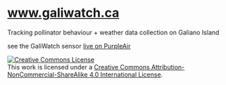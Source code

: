 # www.galiwatch.ca
Tracking pollinator behaviour + weather data collection on Galiano Island

see the GaliWatch sensor [live on PurpleAir](https://www.purpleair.com/map?opt=1/mAQI/a10/cC0&select=108166#9.37/49.0534/-123.2494)

<a rel="license" href="http://creativecommons.org/licenses/by-nc-sa/4.0/"><img alt="Creative Commons License" style="border-width:0" src="https://i.creativecommons.org/l/by-nc-sa/4.0/80x15.png" /></a><br />This work is licensed under a <a rel="license" href="http://creativecommons.org/licenses/by-nc-sa/4.0/">Creative Commons Attribution-NonCommercial-ShareAlike 4.0 International License</a>.

